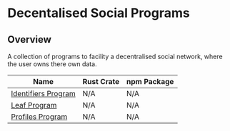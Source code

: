 # Decentalised Social Programs

## Overview 

A collection of programs to facility a decentralised social network, where the user owns there own data.

| Name                                   | Rust Crate | npm Package |
| ---------------------------------------|------------|-------------|
| [Identifiers Program](./programs/identifiers) |N/A  |      N/A    |
| [Leaf Program](./programs/leaf) |N/A  |      N/A    |
| [Profiles Program](./programs/profiles) |N/A  |      N/A    |
